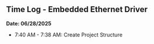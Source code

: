 ## Time Log - Embedded Ethernet Driver

**Date: 06/28/2025**

* 7:40 AM - 7:38 AM: Create Project Structure

